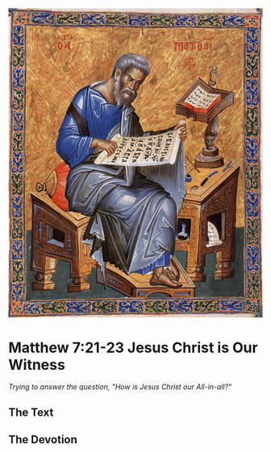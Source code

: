 <img class="intro-right" src="art-matthew.jpg">

# Matthew 7:21-23 Jesus Christ is Our Witness

*Trying to answer the question, "How is Jesus Christ our All-in-all?"*

## The Text

## The Devotion